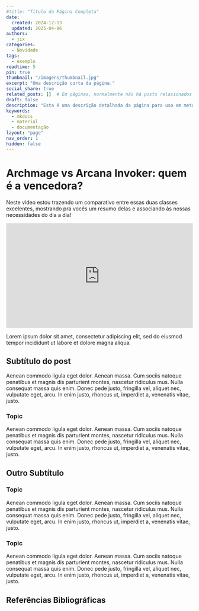 ```yaml
---
#title: "Título da Página Completa"
date:
  created: 2024-12-13
  updated: 2025-04-06
authors:
  - jix
categories:
  - Novidade
tags:
  - exemplo
readtime: 5
pin: true
thumbnail: "/imagens/thumbnail.jpg"
excerpt: "Uma descrição curta da página."
social_share: true
related_posts: []  # Em páginas, normalmente não há posts relacionados
draft: false
description: "Esta é uma descrição detalhada da página para uso em meta tags e SEO."
keywords:
  - mkdocs
  - material
  - documentação
layout: "page"
nav_order: 1
hidden: false
---
```


# Archmage vs Arcana Invoker: quem é a vencedora?

Neste video estou trazendo um comparativo entre essas duas classes excelentes, mostrando pra vocês um resumo delas e associando às nossas necessidades do dia a dia!

<div style="position: relative; width: 100%; padding-bottom: 56.25%; height: 0; overflow: hidden;">
  <iframe 
    src="https://www.youtube.com/embed/xsLY8Ex7xeE?si=Q_Lxz7nA6-6glzhX" 
    title="YouTube video player" 
    frameborder="0" 
    allow="accelerometer; autoplay; clipboard-write; encrypted-media; gyroscope; picture-in-picture; web-share" 
    referrerpolicy="strict-origin-when-cross-origin" 
    allowfullscreen 
    style="position: absolute; top: 0; left: 0; width: 100%; height: 100%;"
  ></iframe>
</div>
<!-- more -->

Lorem ipsum dolor sit amet, consectetur adipiscing elit, sed do eiusmod
tempor incididunt ut labore et dolore magna aliqua.

## Subtítulo do post

Aenean commodo ligula eget dolor. Aenean massa. Cum sociis natoque penatibus et magnis dis parturient montes, nascetur ridiculus mus. Nulla consequat massa quis enim. Donec pede justo, fringilla vel, aliquet nec, vulputate eget, arcu. In enim justo, rhoncus ut, imperdiet a, venenatis vitae, justo.

### Topic

Aenean commodo ligula eget dolor. Aenean massa. Cum sociis natoque penatibus et magnis dis parturient montes, nascetur ridiculus mus. Nulla consequat massa quis enim. Donec pede justo, fringilla vel, aliquet nec, vulputate eget, arcu. In enim justo, rhoncus ut, imperdiet a, venenatis vitae, justo.


## Outro Subtítulo
### Topic

Aenean commodo ligula eget dolor. Aenean massa. Cum sociis natoque penatibus et magnis dis parturient montes, nascetur ridiculus mus. Nulla consequat massa quis enim. Donec pede justo, fringilla vel, aliquet nec, vulputate eget, arcu. In enim justo, rhoncus ut, imperdiet a, venenatis vitae, justo.
### Topic

Aenean commodo ligula eget dolor. Aenean massa. Cum sociis natoque penatibus et magnis dis parturient montes, nascetur ridiculus mus. Nulla consequat massa quis enim. Donec pede justo, fringilla vel, aliquet nec, vulputate eget, arcu. In enim justo, rhoncus ut, imperdiet a, venenatis vitae, justo.
## Referências Bibliográficas


